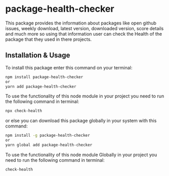 # package-health-checker

This package provides the information about packages like open github issues, weekly download, latest version, downloaded version, score details and much more so using that information user can check the Health of the package that they used in there projects.

## Installation & Usage

To install this package enter this command on your terminal:
```bash
npm install package-health-checker
or
yarn add package-health-checker
```

To use the functionality of this node module in your project you need to run the following command in terminal:
```bash
npx check-health
```

or else you can download this package globally in your system with this command:
```bash
npm install -g package-health-checker
or
yarn global add package-health-checker
```

To use the functionality of this node module Globally in your project you need to run the following command in terminal:
```bash
check-health
```
